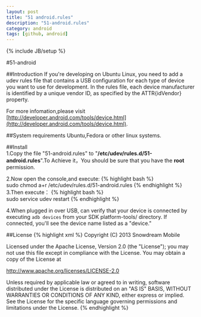 ```yaml
---
layout: post
title: "51 android.rules"
description: "51-android.rules"
category: android
tags: [github, android]
---
```

{% include JB/setup %}

#51-android

##Introduction
If you're developing on Ubuntu Linux, you need to add a udev rules file that contains a USB configuration for each type of device you want to use for development. In the rules file, each device manufacturer is identified by a unique vendor ID, as specified by the ATTR{idVendor} property. 
  
For more infomation,please visit<BR />     [http://developer.android.com/tools/device.html](http://developer.android.com/tools/device.html).
<!-- more -->

##System requirements
Ubuntu,Fedora or other linux systems.

##Install  
1.Copy the file "51-android.rules" to "**/etc/udev/rules.d/51-android.rules**".To Achieve it，You should be sure that you have the **root** permission.

2.Now open the console,and execute:
{% highlight bash %}  
sudo chmod a+r /etc/udev/rules.d/51-android.rules
{% endhighlight %}
3.Then execute：
{% highlight bash %}  
sudo service udev restart
{% endhighlight %}

4.When plugged in over USB, can verify that your device is connected by executing `adb devices` from your SDK platform-tools/ directory. If connected, you'll see the device name listed as a "device."

##License
{% highlight xml %} 
 Copyright (C) 2013 Snowdream Mobile
  
 Licensed under the Apache License, Version 2.0 (the "License");
 you may not use this file except in compliance with the License.
 You may obtain a copy of the License at
  
 http://www.apache.org/licenses/LICENSE-2.0
  
 Unless required by applicable law or agreed to in writing, software
 distributed under the License is distributed on an "AS IS" BASIS,
 WITHOUT WARRANTIES OR CONDITIONS OF ANY KIND, either express or implied.
 See the License for the specific language governing permissions and
 limitations under the License.
{% endhighlight %}
